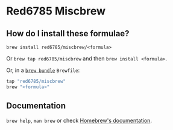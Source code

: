 # Red6785 Miscbrew

## How do I install these formulae?

`brew install red6785/miscbrew/<formula>`

Or `brew tap red6785/miscbrew` and then `brew install <formula>`.

Or, in a [`brew bundle`](https://github.com/Homebrew/homebrew-bundle) `Brewfile`:

```ruby
tap "red6785/miscbrew"
brew "<formula>"
```

## Documentation

`brew help`, `man brew` or check [Homebrew's documentation](https://docs.brew.sh).
